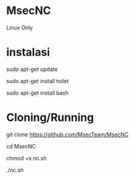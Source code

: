 # MsecNC
Linux Only

# instalasi
sudo apt-get update

sudo apt-get install toilet

sudo apt-get install bash

# Cloning/Running
git clone https://github.com/MsecTeam/MsecNC

cd MsecNC

chmod +x nc.sh

./nc.sh
